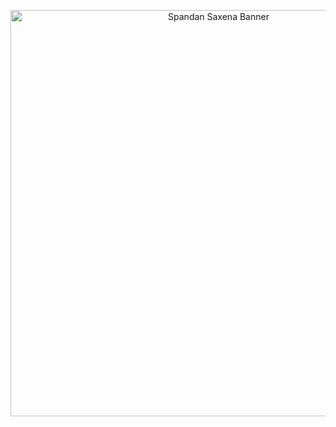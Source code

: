 <p align="center">
  <img src="https://i.ibb.co/FHLtyT7/banner.png" width="650" title="Spandan Saxena Banner">
</p>
<!--
**the-rebooted-coder/the-rebooted-coder** is a ✨ _special_ ✨ repository because its `README.md` (this file) appears on your GitHub profile.

Here are some ideas to get you started:

- 🔭 I’m currently working on ...
- 🌱 I’m currently learning ...
- 👯 I’m looking to collaborate on ...
- 🤔 I’m looking for help with ...
- 💬 Ask me about ...
- 📫 How to reach me: ...
- 😄 Pronouns: ...
- ⚡ Fun fact: ...
-->
